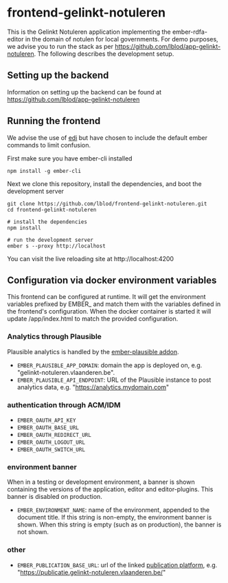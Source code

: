 # frontend-gelinkt-notuleren

This is the Gelinkt Notuleren application implementing the ember-rdfa-editor in the domain of notulen for local governments.  For demo purposes, we advise you to run the stack as per https://github.com/lblod/app-gelinkt-notuleren.  The following describes the development setup.

## Setting up the backend

Information on setting up the backend can be found at https://github.com/lblod/app-gelinkt-notuleren

## Running the frontend

We advise the use of [edi](https://github.com/madnificent/docker-ember) but have chosen to include the default ember commands to limit confusion.

First make sure you have ember-cli installed

    npm install -g ember-cli

Next we clone this repository, install the dependencies, and boot the development server

    git clone https://github.com/lblod/frontend-gelinkt-notuleren.git
    cd frontend-gelinkt-notuleren
    
    # install the dependencies
    npm install
    
    # run the development server
    ember s --proxy http://localhost

You can visit the live reloading site at http://localhost:4200

## Configuration via docker environment variables

This frontend can be configured at runtime. It will get the environment variables prefixed by EMBER_ and match them with the variables defined in the frontend's configuration. When the docker container is started it will update /app/index.html to match the provided configuration.

### Analytics through Plausible

Plausible analytics is handled by the [ember-plausible addon](https://github.com/redpencilio/ember-plausible).

* `EMBER_PLAUSIBLE_APP_DOMAIN`: domain the app is deployed on, e.g. "gelinkt-notuleren.vlaanderen.be". 
* `EMBER_PLAUSIBLE_API_ENDPOINT`: URL of the Plausible instance to post analytics data, e.g. "https://analytics.mydomain.com"

### authentication through ACM/IDM
* `EMBER_OAUTH_API_KEY`
* `EMBER_OAUTH_BASE_URL`
* `EMBER_OAUTH_REDIRECT_URL`
* `EMBER_OAUTH_LOGOUT_URL`
* `EMBER_OAUTH_SWITCH_URL`

### environment banner

When in a testing or development environment, a banner is shown containing the versions of the application, editor and editor-plugins. This banner is disabled on production.

* `EMBER_ENVIRONMENT_NAME`: name of the environment, appended to the document title. If this string is non-empty, the environment banner is shown. When this string is empty (such as on production), the banner is not shown.
### other
* `EMBER_PUBLICATION_BASE_URL`: url of the linked [publication platform](https://github.com/lblod/app-gn-publicatie/), e.g. "https://publicatie.gelinkt-notuleren.vlaanderen.be/"

